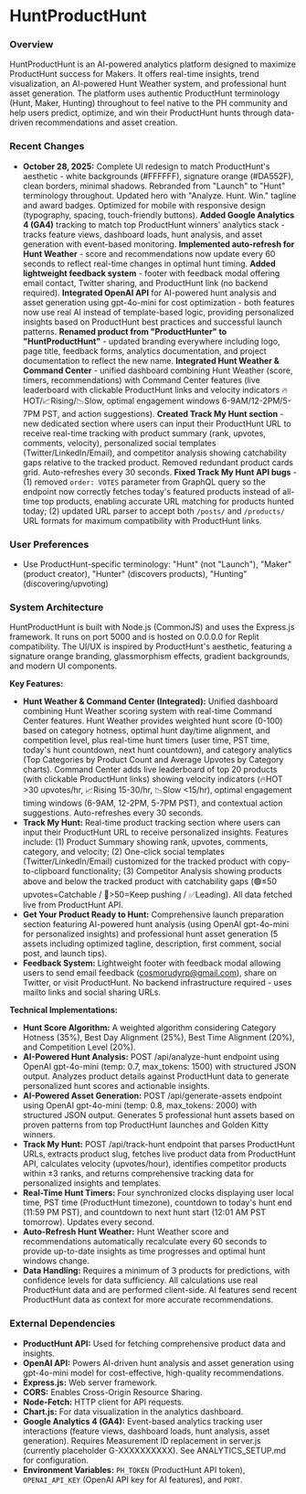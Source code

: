 # HuntProductHunt

### Overview
HuntProductHunt is an AI-powered analytics platform designed to maximize ProductHunt success for Makers. It offers real-time insights, trend visualization, an AI-powered Hunt Weather system, and professional hunt asset generation. The platform uses authentic ProductHunt terminology (Hunt, Maker, Hunting) throughout to feel native to the PH community and help users predict, optimize, and win their ProductHunt hunts through data-driven recommendations and asset creation.

### Recent Changes
*   **October 28, 2025:** Complete UI redesign to match ProductHunt's aesthetic - white backgrounds (#FFFFFF), signature orange (#DA552F), clean borders, minimal shadows. Rebranded from "Launch" to "Hunt" terminology throughout. Updated hero with "Analyze. Hunt. Win." tagline and award badges. Optimized for mobile with responsive design (typography, spacing, touch-friendly buttons). **Added Google Analytics 4 (GA4)** tracking to match top ProductHunt winners' analytics stack - tracks feature views, dashboard loads, hunt analysis, and asset generation with event-based monitoring. **Implemented auto-refresh for Hunt Weather** - score and recommendations now update every 60 seconds to reflect real-time changes in optimal hunt timing. **Added lightweight feedback system** - footer with feedback modal offering email contact, Twitter sharing, and ProductHunt link (no backend required). **Integrated OpenAI API** for AI-powered hunt analysis and asset generation using gpt-4o-mini for cost optimization - both features now use real AI instead of template-based logic, providing personalized insights based on ProductHunt best practices and successful launch patterns. **Renamed product from "ProductHunter" to "HuntProductHunt"** - updated branding everywhere including logo, page title, feedback forms, analytics documentation, and project documentation to reflect the new name. **Integrated Hunt Weather & Command Center** - unified dashboard combining Hunt Weather (score, timers, recommendations) with Command Center features (live leaderboard with clickable ProductHunt links and velocity indicators 🔥HOT/📈Rising/📉Slow, optimal engagement windows 6-9AM/12-2PM/5-7PM PST, and action suggestions). **Created Track My Hunt section** - new dedicated section where users can input their ProductHunt URL to receive real-time tracking with product summary (rank, upvotes, comments, velocity), personalized social templates (Twitter/LinkedIn/Email), and competitor analysis showing catchability gaps relative to the tracked product. Removed redundant product cards grid. Auto-refreshes every 30 seconds. **Fixed Track My Hunt API bugs** - (1) removed `order: VOTES` parameter from GraphQL query so the endpoint now correctly fetches today's featured products instead of all-time top products, enabling accurate URL matching for products hunted today; (2) updated URL parser to accept both `/posts/` and `/products/` URL formats for maximum compatibility with ProductHunt links.

### User Preferences
*   Use ProductHunt-specific terminology: "Hunt" (not "Launch"), "Maker" (product creator), "Hunter" (discovers products), "Hunting" (discovering/upvoting)

### System Architecture
HuntProductHunt is built with Node.js (CommonJS) and uses the Express.js framework. It runs on port 5000 and is hosted on 0.0.0.0 for Replit compatibility. The UI/UX is inspired by ProductHunt's aesthetic, featuring a signature orange branding, glassmorphism effects, gradient backgrounds, and modern UI components.

**Key Features:**
*   **Hunt Weather & Command Center (Integrated):** Unified dashboard combining Hunt Weather scoring system with real-time Command Center features. Hunt Weather provides weighted hunt score (0-100) based on category hotness, optimal hunt day/time alignment, and competition level, plus real-time hunt timers (user time, PST time, today's hunt countdown, next hunt countdown), and category analytics (Top Categories by Product Count and Average Upvotes by Category charts). Command Center adds live leaderboard of top 20 products (with clickable ProductHunt links) showing velocity indicators (🔥HOT >30 upvotes/hr, 📈Rising 15-30/hr, 📉Slow <15/hr), optimal engagement timing windows (6-9AM, 12-2PM, 5-7PM PST), and contextual action suggestions. Auto-refreshes every 30 seconds.
*   **Track My Hunt:** Real-time product tracking section where users can input their ProductHunt URL to receive personalized insights. Features include: (1) Product Summary showing rank, upvotes, comments, category, and velocity; (2) One-click social templates (Twitter/LinkedIn/Email) customized for the tracked product with copy-to-clipboard functionality; (3) Competitor Analysis showing products above and below the tracked product with catchability gaps (🟢≤50 upvotes=Catchable / 🎯>50=Keep pushing / ✅Leading). All data fetched live from ProductHunt API.
*   **Get Your Product Ready to Hunt:** Comprehensive launch preparation section featuring AI-powered hunt analysis (using OpenAI gpt-4o-mini for personalized insights) and professional hunt asset generation (5 assets including optimized tagline, description, first comment, social post, and launch tips).
*   **Feedback System:** Lightweight footer with feedback modal allowing users to send email feedback (cosmorudyrp@gmail.com), share on Twitter, or visit ProductHunt. No backend infrastructure required - uses mailto links and social sharing URLs.

**Technical Implementations:**
*   **Hunt Score Algorithm:** A weighted algorithm considering Category Hotness (35%), Best Day Alignment (25%), Best Time Alignment (20%), and Competition Level (20%).
*   **AI-Powered Hunt Analysis:** POST /api/analyze-hunt endpoint using OpenAI gpt-4o-mini (temp: 0.7, max_tokens: 1500) with structured JSON output. Analyzes product details against ProductHunt data to generate personalized hunt scores and actionable insights.
*   **AI-Powered Asset Generation:** POST /api/generate-assets endpoint using OpenAI gpt-4o-mini (temp: 0.8, max_tokens: 2000) with structured JSON output. Generates 5 professional hunt assets based on proven patterns from top ProductHunt launches and Golden Kitty winners.
*   **Track My Hunt:** POST /api/track-hunt endpoint that parses ProductHunt URLs, extracts product slug, fetches live product data from ProductHunt API, calculates velocity (upvotes/hour), identifies competitor products within ±3 ranks, and returns comprehensive tracking data for personalized insights and templates.
*   **Real-Time Hunt Timers:** Four synchronized clocks displaying user local time, PST time (ProductHunt timezone), countdown to today's hunt end (11:59 PM PST), and countdown to next hunt start (12:01 AM PST tomorrow). Updates every second.
*   **Auto-Refresh Hunt Weather:** Hunt Weather score and recommendations automatically recalculate every 60 seconds to provide up-to-date insights as time progresses and optimal hunt windows change.
*   **Data Handling:** Requires a minimum of 3 products for predictions, with confidence levels for data sufficiency. All calculations use real ProductHunt data and are performed client-side. AI features send recent ProductHunt data as context for more accurate recommendations.

### External Dependencies
*   **ProductHunt API:** Used for fetching comprehensive product data and insights.
*   **OpenAI API:** Powers AI-driven hunt analysis and asset generation using gpt-4o-mini model for cost-effective, high-quality recommendations.
*   **Express.js:** Web server framework.
*   **CORS:** Enables Cross-Origin Resource Sharing.
*   **Node-Fetch:** HTTP client for API requests.
*   **Chart.js:** For data visualization in the analytics dashboard.
*   **Google Analytics 4 (GA4):** Event-based analytics tracking user interactions (feature views, dashboard loads, hunt analysis, asset generation). Requires Measurement ID replacement in server.js (currently placeholder G-XXXXXXXXXX). See ANALYTICS_SETUP.md for configuration.
*   **Environment Variables:** `PH_TOKEN` (ProductHunt API token), `OPENAI_API_KEY` (OpenAI API key for AI features), and `PORT`.